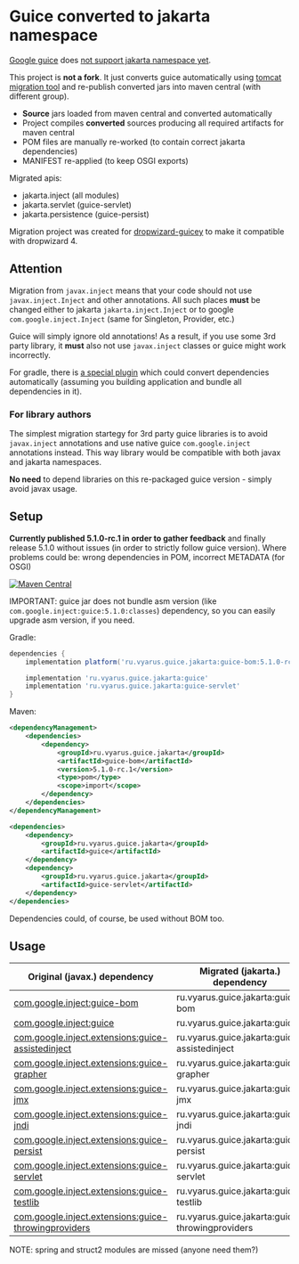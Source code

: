 # Guice converted to jakarta namespace

[Google guice](https://github.com/google/guice) does [not support jakarta namespace yet](https://github.com/google/guice/issues/1383).

This project is **not a fork**. It just converts guice automatically using [tomcat migration tool](https://github.com/apache/tomcat-jakartaee-migration)
and re-publish converted jars into maven central (with different group).

* **Source** jars loaded from maven central and converted automatically 
* Project compiles **converted** sources producing all required artifacts for maven central
* POM files are manually re-worked (to contain correct jakarta dependencies)
* MANIFEST re-applied (to keep OSGI exports)

Migrated apis:

* jakarta.inject (all modules)
* jakarta.servlet (guice-servlet)
* jakarta.persistence (guice-persist)

Migration project was created for [dropwizard-guicey](https://github.com/xvik/dropwizard-guicey) to make it compatible
with dropwizard 4.

## Attention

Migration from `javax.inject` means that your code should not use `javax.inject.Inject` and other annotations.
All such places **must** be changed either to jakarta `jakarta.inject.Inject` or to 
google `com.google.inject.Inject` (same for Singleton, Provider, etc.)

Guice will simply ignore old annotations! As a result, if you use some 3rd party library,
it **must** also not use `javax.inject` classes or guice might work incorrectly.

For gradle, there is [a special plugin](https://github.com/nebula-plugins/gradle-jakartaee-migration-plugin) 
which could convert dependencies automatically (assuming you building application and bundle all dependencies in it).

### For library authors

The simplest migration startegy for 3rd party guice libraries is to avoid `javax.inject` annotations and use 
native guice `com.google.inject` annotations instead. This way library would be compatible with both javax and jakarta 
namespaces.

**No need** to depend libraries on this re-packaged guice version - simply avoid javax usage.

## Setup

**Currently published 5.1.0-rc.1 in order to gather feedback** and finally release 5.1.0 without issues (in order to strictly follow guice version).
Where problems could be: wrong dependencies in POM, incorrect METADATA (for OSGI)

[![Maven Central](https://img.shields.io/maven-central/v/ru.vyarus.guice.jakarta/guice.svg?style=flat)](https://maven-badges.herokuapp.com/maven-central/ru.vyarus.guice.jakarta/guice)
                                                        
IMPORTANT: guice jar does not bundle asm version (like `com.google.inject:guice:5.1.0:classes`)
dependency, so you can easily upgrade asm version, if you need.

Gradle:

```groovy
dependencies {
    implementation platform('ru.vyarus.guice.jakarta:guice-bom:5.1.0-rc.1')

    implementation 'ru.vyarus.guice.jakarta:guice'
    implementation 'ru.vyarus.guice.jakarta:guice-servlet'
}
```

Maven:

```xml      
<dependencyManagement>  
    <dependencies>
        <dependency>
            <groupId>ru.vyarus.guice.jakarta</groupId>
            <artifactId>guice-bom</artifactId>
            <version>5.1.0-rc.1</version>
            <type>pom</type>
            <scope>import</scope>
        </dependency>          
    </dependencies>
</dependencyManagement>

<dependencies>
    <dependency>
        <groupId>ru.vyarus.guice.jakarta</groupId>
        <artifactId>guice</artifactId>
    </dependency>
    <dependency>
        <groupId>ru.vyarus.guice.jakarta</groupId>
        <artifactId>guice-servlet</artifactId>
    </dependency>
</dependencies>
```

Dependencies could, of course, be used without BOM too.

## Usage

Original (javax.) dependency           |  Migrated (jakarta.) dependency
--------------|-------------------------
[com.google.inject:guice-bom](https://mvnrepository.com/artifact/com.google.inject/guice-bom/5.1.0) | ru.vyarus.guice.jakarta:guice-bom
[com.google.inject:guice](https://mvnrepository.com/artifact/com.google.inject/guice/5.1.0) | ru.vyarus.guice.jakarta:guice
[com.google.inject.extensions:guice-assistedinject](https://mvnrepository.com/artifact/com.google.inject.extensions/guice-assistedinject/5.1.0) | ru.vyarus.guice.jakarta:guice-assistedinject
[com.google.inject.extensions:guice-grapher](https://mvnrepository.com/artifact/com.google.inject.extensions/guice-grapher/5.1.0) | ru.vyarus.guice.jakarta:guice-grapher
[com.google.inject.extensions:guice-jmx](https://mvnrepository.com/artifact/com.google.inject.extensions/guice-jmx/5.1.0) | ru.vyarus.guice.jakarta:guice-jmx
[com.google.inject.extensions:guice-jndi](https://mvnrepository.com/artifact/com.google.inject.extensions/guice-jndi/5.1.0) | ru.vyarus.guice.jakarta:guice-jndi
[com.google.inject.extensions:guice-persist](https://mvnrepository.com/artifact/com.google.inject.extensions/guice-persist/5.1.0) | ru.vyarus.guice.jakarta:guice-persist
[com.google.inject.extensions:guice-servlet](https://mvnrepository.com/artifact/com.google.inject.extensions/guice-servlet/5.1.0) | ru.vyarus.guice.jakarta:guice-servlet
[com.google.inject.extensions:guice-testlib](https://mvnrepository.com/artifact/com.google.inject.extensions/guice-testlib/5.1.0) | ru.vyarus.guice.jakarta:guice-testlib
[com.google.inject.extensions:guice-throwingproviders](https://mvnrepository.com/artifact/com.google.inject.extensions/guice-throwingproviders/5.1.0) | ru.vyarus.guice.jakarta:guice-throwingproviders

NOTE: spring and struct2 modules are missed (anyone need them?)
